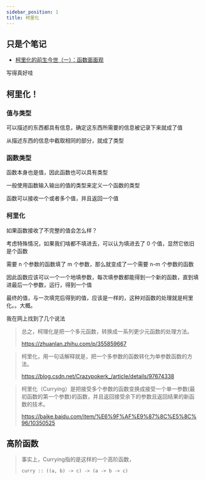 ```yaml
---
sidebar_position: 1
title: 柯里化
---
```


## 只是个笔记

- [柯里化的前生今世（一）：函数面面观](https://zhuanlan.zhihu.com/p/34060802)

写得真好哇

## 柯里化！

### 值与类型

可以描述的东西都具有信息，确定这东西所需要的信息被记录下来就成了值

从描述东西的信息中截取相同的部分，就成了类型

### 函数类型

函数本身也是值，因此函数也可以具有类型

一般使用函数输入输出的值的类型来定义一个函数的类型

函数可以接收一个或者多个值，并且返回一个值

### 柯里化

如果函数接收了不完整的值会怎么样？

考虑特殊情况，如果我们啥都不填进去，可以认为填进去了 0 个值，显然它依旧是个函数

需要 n 个参数的函数填了 m 个参数，那么就变成了一个需要 n-m 个参数的函数

因此函数应该可以一个一个地填参数，每次填参数都能得到一个新的函数，直到填进最后一个参数，运行，得到一个值

最终的值，与一次填完后得到的值，应该是一样的，这种对函数的处理就是柯里化。。大概。

我在网上找到了几个说法

> 总之，柯理化是把一个多元函数，转换成一系列更少元函数的处理方法。
>
> https://zhuanlan.zhihu.com/p/355859667

> 柯里化，用一句话解释就是，把一个多参数的函数转化为单参数函数的方法。
>
> https://blog.csdn.net/Crazypokerk_/article/details/97674338

> 柯里化（Currying）是把接受多个参数的函数变换成接受一个单一参数(最初函数的第一个参数)的函数，并且返回接受余下的参数且返回结果的新函数的技术。
>
> https://baike.baidu.com/item/%E6%9F%AF%E9%87%8C%E5%8C%96/10350525

## 高阶函数

> 事实上，Currying指的是这样的一个高阶函数，
>
> ```
> curry :: ((a, b) -> c) -> (a -> b -> c)
> ```



